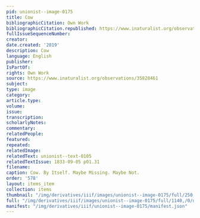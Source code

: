 ```yaml
---
pid: unionist--image-0175
title: Cow
bibliographicCitation: Own Work
bibliographicCitation.republished: https://www.inaturalist.org/observations/35828461
fullIssueSequenceNumber: 
creator: 
date.created: '2019'
description: Cow
language: English
publisher: 
IsPartOf: 
rights: Own Work
source: https://www.inaturalist.org/observations/35828461
subject: 
type: image
category: 
article.type: 
volume: 
issue: 
transcription: 
scholarlyNotes: 
commentary: 
relatedPeople: 
featured: 
repeated: 
relatedImage: 
relatedText: unionist--text-0105
relatedTextIssue: 1833-09-05 p01.31
filename: 
caption: Cow. By Itself. Maybe Missing. Maybe Not.
order: '578'
layout: items_item
collection: items
thumbnail: "/img/derivatives/iiif/images/unionist--image-0175/full/250,/0/default.jpg"
full: "/img/derivatives/iiif/images/unionist--image-0175/full/1140,/0/default.jpg"
manifest: "/img/derivatives/iiif/unionist--image-0175/manifest.json"
---
```


